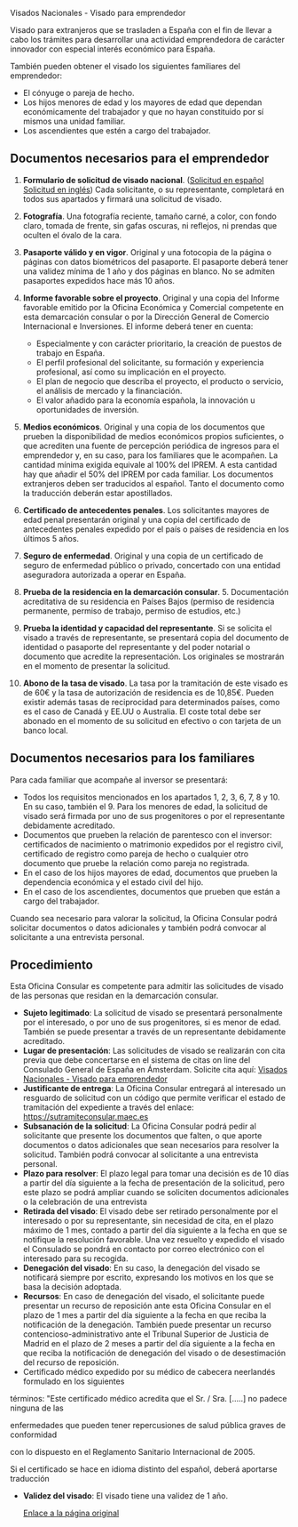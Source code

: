  Visados Nacionales - Visado para emprendedor

  Visado para extranjeros que se trasladen a España con el fin de llevar a cabo los trámites para desarrollar una actividad emprendedora de carácter innovador con especial interés económico para España. 

 También pueden obtener el visado los siguientes familiares del emprendedor:

 * El cónyuge o pareja de hecho.
* Los hijos menores de edad y los mayores de edad que dependan económicamente del trabajador y que no hayan constituido por sí mismos una unidad familiar.
* Los ascendientes que estén a cargo del trabajador.

 Documentos necesarios para el emprendedor
-----------------------------------------

 1. **Formulario de solicitud de visado nacional**. ([Solicitud en español](https://www.exteriores.gob.es/DocumentosAuxiliaresSC/Pa%C3%ADses%20Bajos/AMSTERDAM%20%28C%29/SolicitudNacionalES.pdf) [Solicitud en inglés](https://www.exteriores.gob.es/DocumentosAuxiliaresSC/Pa%C3%ADses%20Bajos/AMSTERDAM%20%28C%29/SolicitudNacionalEN.pdf)) Cada solicitante, o su representante, completará en todos sus apartados y firmará una solicitud de visado.
2. **Fotografía**. Una fotografía reciente, tamaño carné, a color, con fondo claro, tomada de frente, sin gafas oscuras, ni reflejos, ni prendas que oculten el óvalo de la cara.
3. **Pasaporte válido y en vigor**. Original y una fotocopia de la página o páginas con datos biométricos del pasaporte. El pasaporte deberá tener una validez mínima de 1 año y dos páginas en blanco. No se admiten pasaportes expedidos hace más 10 años.
4. **Informe favorable sobre el proyecto**. Original y una copia del Informe favorable emitido por la Oficina Económica y Comercial competente en esta demarcación consular o por la Dirección General de Comercio Internacional e Inversiones. El informe deberá tener en cuenta: 


	* Especialmente y con carácter prioritario, la creación de puestos de trabajo en España.
	* El perfil profesional del solicitante, su formación y experiencia profesional, así como su implicación en el proyecto.
	* El plan de negocio que describa el proyecto, el producto o servicio, el análisis de mercado y la financiación.
	* El valor añadido para la economía española, la innovación u oportunidades de inversión.
5. **Medios económicos**. Original y una copia de los documentos que prueben la disponibilidad de medios económicos propios suficientes, o que acrediten una fuente de percepción periódica de ingresos para el emprendedor y, en su caso, para los familiares que le acompañen. La cantidad mínima exigida equivale al 100% del IPREM. A esta cantidad hay que añadir el 50% del IPREM por cada familiar. Los documentos extranjeros deben ser traducidos al español. Tanto el documento como la traducción deberán estar apostillados.
6. **Certificado de antecedentes penales**. Los solicitantes mayores de edad penal presentarán original y una copia del certificado de antecedentes penales expedido por el país o países de residencia en los últimos 5 años.
7. **Seguro de enfermedad**. Original y una copia de un certificado de seguro de enfermedad público o privado, concertado con una entidad aseguradora autorizada a operar en España.
8. **Prueba de la residencia en la demarcación consular**. 5. Documentación acreditativa de su residencia en Países Bajos (permiso de residencia permanente, permiso de trabajo, permiso de estudios, etc.)
9. **Prueba la identidad y capacidad del representante**. Si se solicita el visado a través de representante, se presentará copia del documento de identidad o pasaporte del representante y del poder notarial o documento que acredite la representación. Los originales se mostrarán en el momento de presentar la solicitud.
10. **Abono de la tasa de visado**. La tasa por la tramitación de este visado es de 60€ y la tasa de autorización de residencia es de 10,85€. Pueden existir además tasas de reciprocidad para determinados países, como es el caso de Canadá y EE.UU o Australia. El coste total debe ser abonado en el momento de su solicitud en efectivo o con tarjeta de un banco local.

 Documentos necesarios para los familiares
-----------------------------------------

 Para cada familiar que acompañe al inversor se presentará: 

 * Todos los requisitos mencionados en los apartados 1, 2, 3, 6, 7, 8 y 10. En su caso, también el 9. Para los menores de edad, la solicitud de visado será firmada por uno de sus progenitores o por el representante debidamente acreditado.
* Documentos que prueben la relación de parentesco con el inversor: certificados de nacimiento o matrimonio expedidos por el registro civil, certificado de registro como pareja de hecho o cualquier otro documento que pruebe la relación como pareja no registrada.
* En el caso de los hijos mayores de edad, documentos que prueben la dependencia económica y el estado civil del hijo.
* En el caso de los ascendientes, documentos que prueben que están a cargo del trabajador.

 Cuando sea necesario para valorar la solicitud, la Oficina Consular podrá solicitar documentos o datos adicionales y también podrá convocar al solicitante a una entrevista personal.

 Procedimiento
-------------

 Esta Oficina Consular es competente para admitir las solicitudes de visado de las personas que residan en la demarcación consular. 

 * **Sujeto legitimado**: La solicitud de visado se presentará personalmente por el interesado, o por uno de sus progenitores, si es menor de edad. También se puede presentar a través de un representante debidamente acreditado.
* **Lugar de presentación**: Las solicitudes de visado se realizarán con cita previa que debe concertarse en el sistema de citas on line del Consulado General de España en Ámsterdam. Solicite cita aquí:  [Visados Nacionales - Visado para emprendedor](https://app.bookitit.com/es/hosteds/widgetdefault/2c6277fc2bf43562ccce5c647ff1db4eb#datetime)
* **Justificante de entrega**: La Oficina Consular entregará al interesado un resguardo de solicitud con un código que permite verificar el estado de tramitación del expediente a través del enlace: <https://sutramiteconsular.maec.es>
* **Subsanación de la solicitud**: La Oficina Consular podrá pedir al solicitante que presente los documentos que falten, o que aporte documentos o datos adicionales que sean necesarios para resolver la solicitud. También podrá convocar al solicitante a una entrevista personal.
* **Plazo para resolver**: El plazo legal para tomar una decisión es de 10 días a partir del día siguiente a la fecha de presentación de la solicitud, pero este plazo se podrá ampliar cuando se soliciten documentos adicionales o la celebración de una entrevista
* **Retirada del visado**: El visado debe ser retirado personalmente por el interesado o por su representante, sin necesidad de cita, en el plazo máximo de 1 mes, contado a partir del día siguiente a la fecha en que se notifique la resolución favorable. Una vez resuelto y expedido el visado el Consulado se pondrá en contacto por correo electrónico con el interesado para su recogida.
* **Denegación del visado**: En su caso, la denegación del visado se notificará siempre por escrito, expresando los motivos en los que se basa la decisión adoptada.
* **Recursos**: En caso de denegación del visado, el solicitante puede presentar un recurso de reposición ante esta Oficina Consular en el plazo de 1 mes a partir del día siguiente a la fecha en que reciba la notificación de la denegación. También puede presentar un recurso contencioso-administrativo ante el Tribunal Superior de Justicia de Madrid en el plazo de 2 meses a partir del día siguiente a la fecha en que reciba la notificación de denegación del visado o de desestimación del recurso de reposición.
* Certificado médico expedido por su médico de cabecera neerlandés formulado en los siguientes

términos: "Este certificado médico acredita que el Sr. / Sra. […..] no padece ninguna de las

enfermedades que pueden tener repercusiones de salud pública graves de conformidad

con lo dispuesto en el Reglamento Sanitario Internacional de 2005.

Si el certificado se hace en idioma distinto del español, deberá aportarse traducción
* **Validez del visado**: El visado tiene una validez de 1 año.

  [Enlace a la página original](https://www.exteriores.gob.es/Consulados/amsterdam/es/ServiciosConsulares/Paginas/index.aspx?scco=Pa%C3%ADses+Bajos&scd=9&scca=Visados&scs=Visados%20Nacionales%20-%20Visado%20para%20emprendedor)